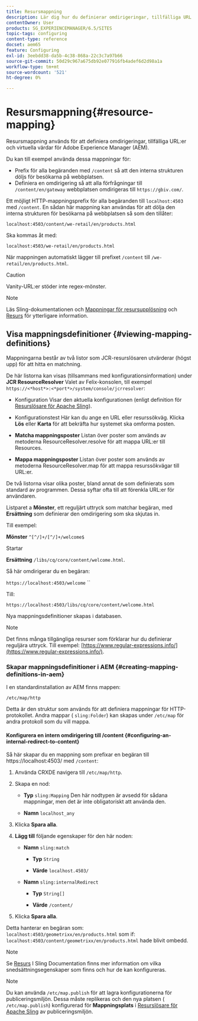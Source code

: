 ```yaml
---
title: Resursmappning
description: Lär dig hur du definierar omdirigeringar, tillfälliga URL:er och virtuella värdar för Adobe Experience Manager med hjälp av resursmappning.
contentOwner: User
products: SG_EXPERIENCEMANAGER/6.5/SITES
topic-tags: configuring
content-type: reference
docset: aem65
feature: Configuring
exl-id: 3eebdd38-da5b-4c38-868a-22c3c7a97b66
source-git-commit: 50d29c967a675db92e077916fb4adef6d2d98a1a
workflow-type: tm+mt
source-wordcount: '521'
ht-degree: 0%

---
```


# Resursmappning{#resource-mapping}

Resursmappning används för att definiera omdirigeringar, tillfälliga URL:er och virtuella värdar för Adobe Experience Manager (AEM).

Du kan till exempel använda dessa mappningar för:

* Prefix för alla begäranden med `/content` så att den interna strukturen döljs för besökarna på webbplatsen.
* Definiera en omdirigering så att alla förfrågningar till `/content/en/gateway` webbplatsen omdirigeras till `https://gbiv.com/`.

Ett möjligt HTTP-mappningsprefix för alla begäranden till `localhost:4503` med `/content`. En sådan här mappning kan användas för att dölja den interna strukturen för besökarna på webbplatsen så som den tillåter:

`localhost:4503/content/we-retail/en/products.html`

Ska kommas åt med:

`localhost:4503/we-retail/en/products.html`

När mappningen automatiskt lägger till prefixet `/content` till `/we-retail/en/products.html`.

>[!CAUTION]
>
>Vanity-URL:er stöder inte regex-mönster.

>[!NOTE]
>
>Läs Sling-dokumentationen och [Mappningar för resursupplösning](https://sling.apache.org/documentation/the-sling-engine/mappings-for-resource-resolution.html) och [Resurs](https://sling.apache.org/documentation/the-sling-engine/resources.html) för ytterligare information.

## Visa mappningsdefinitioner {#viewing-mapping-definitions}

Mappningarna består av två listor som JCR-resurslösaren utvärderar (högst upp) för att hitta en matchning.

De här listorna kan visas (tillsammans med konfigurationsinformation) under **JCR ResourceResolver** Valet av Felix-konsolen, till exempel `https://<*host*>:<*port*>/system/console/jcrresolver`:

* Konfiguration Visar den aktuella konfigurationen (enligt definition för [Resurslösare för Apache Sling](/help/sites-deploying/osgi-configuration-settings.md#apacheslingresourceresolver)).

* Konfigurationstest Här kan du ange en URL eller resurssökväg. Klicka **Lös** eller **Karta** för att bekräfta hur systemet ska omforma posten.

* **Matcha mappningsposter**
Listan över poster som används av metoderna ResourceResolver.resolve för att mappa URL:er till Resources.

* **Mappa mappningsposter**
Listan över poster som används av metoderna ResourceResolver.map för att mappa resurssökvägar till URL:er.

De två listorna visar olika poster, bland annat de som definierats som standard av programmen. Dessa syftar ofta till att förenkla URL:er för användaren.

Listparet a **Mönster**, ett reguljärt uttryck som matchar begäran, med **Ersättning** som definierar den omdirigering som ska skjutas in.

Till exempel:

**Mönster** `^[^/]+/[^/]+/welcome$`

Startar

**Ersättning** `/libs/cq/core/content/welcome.html`.

Så här omdirigerar du en begäran:

`https://localhost:4503/welcome` ``

Till:

`https://localhost:4503/libs/cq/core/content/welcome.html`

Nya mappningsdefinitioner skapas i databasen.

>[!NOTE]
>
>Det finns många tillgängliga resurser som förklarar hur du definierar reguljära uttryck. Till exempel: [https://www.regular-expressions.info/](https://www.regular-expressions.info/).

### Skapar mappningsdefinitioner i AEM {#creating-mapping-definitions-in-aem}

I en standardinstallation av AEM finns mappen:

`/etc/map/http`

Detta är den struktur som används för att definiera mappningar för HTTP-protokollet. Andra mappar ( `sling:Folder`) kan skapas under `/etc/map` för andra protokoll som du vill mappa.

#### Konfigurera en intern omdirigering till /content {#configuring-an-internal-redirect-to-content}

Så här skapar du en mappning som prefixar en begäran till https://localhost:4503/ med `/content`:

1. Använda CRXDE navigera till `/etc/map/http`.

1. Skapa en nod:

   * **Typ** `sling:Mapping`
Den här nodtypen är avsedd för sådana mappningar, men det är inte obligatoriskt att använda den.

   * **Namn** `localhost_any`

1. Klicka **Spara alla**.
1. **Lägg till** följande egenskaper för den här noden:

   * **Namn** `sling:match`

      * **Typ** `String`

      * **Värde** `localhost.4503/`

   * **Namn** `sling:internalRedirect`

      * **Typ** `String[]`

      * **Värde** `/content/`

1. Klicka **Spara alla**.

Detta hanterar en begäran som:
`localhost:4503/geometrixx/en/products.html`
som if:
`localhost:4503/content/geometrixx/en/products.html`
hade blivit ombedd.

>[!NOTE]
>
>Se [Resurs](https://sling.apache.org/documentation/the-sling-engine/resources.html) I Sling Documentation finns mer information om vilka snedsättningsegenskaper som finns och hur de kan konfigureras.

>[!NOTE]
>
>Du kan använda `/etc/map.publish` för att lagra konfigurationerna för publiceringsmiljön. Dessa måste replikeras och den nya platsen ( `/etc/map.publish`) konfigurerad för **Mappningsplats** i [Resurslösare för Apache Sling](/help/sites-deploying/osgi-configuration-settings.md#apacheslingresourceresolver) av publiceringsmiljön.
